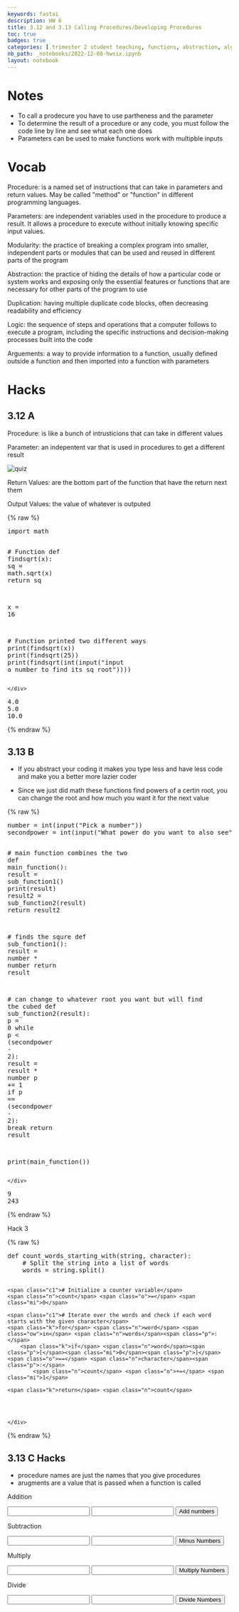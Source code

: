 ```yaml
---
keywords: fastai
description: HW 6
title: 3.12 and 3.13 Calling Procedures/Developing Procedures
toc: true
badges: true
categories: [.trimester 2 student teaching, functions, abstraction, algorithm]
nb_path: _notebooks/2022-12-08-hwsix.ipynb
layout: notebook
---
```


<!--
#################################################
### THIS FILE WAS AUTOGENERATED! DO NOT EDIT! ###
#################################################
# file to edit: _notebooks/2022-12-08-hwsix.ipynb
-->

<div class="container" id="notebook-container">
        
<div class="cell border-box-sizing text_cell rendered"><div class="inner_cell">
<div class="text_cell_render border-box-sizing rendered_html">
<h1 id="Notes">Notes<a class="anchor-link" href="#Notes"> </a></h1><ul>
<li>To call a prodecure you have to use partheness and the parameter</li>
<li>To determine the result of a procedure or any code, you must follow the code line by line and see what each one does</li>
<li>Parameters can be used to make functions work with multipble inputs</li>
</ul>
<h1 id="Vocab">Vocab<a class="anchor-link" href="#Vocab"> </a></h1><p>Procedure: is a named set of instructions that can take in parameters and return values.
May be called "method" or "function" in different programming languages.</p>
<p>Parameters: are independent variables used in the procedure to produce a result. It allows a procedure to execute without initially knowing specific input values.</p>
<p>Modularity: the practice of breaking a complex program into smaller, independent parts or modules that can be used and reused in different parts of the program</p>
<p>Abstraction: the practice of hiding the details of how a particular code or system works and exposing only the essential features or functions that are necessary for other parts of the program to use</p>
<p>Duplication: having multiple duplicate code blocks, often decreasing readability and efficiency</p>
<p>Logic: the sequence of steps and operations that a computer follows to execute a program, including the specific instructions and decision-making processes built into the code</p>
<p>Arguements: a way to provide information to a function, usually defined outside a function and then imported into a function with parameters</p>
<h1 id="Hacks">Hacks<a class="anchor-link" href="#Hacks"> </a></h1><h2 id="3.12-A">3.12 A<a class="anchor-link" href="#3.12-A"> </a></h2><p>Procedure: is like a bunch of intrusticions that can take in different values</p>
<p>Parameter: an indepentent var that is used in procedures to get a different result</p>
<p><img src="/APCSP/images/copied_from_nb/../images/quiz.png" alt="quiz"></p>
<p>Return Values: are the bottom part of the function that have the return next them</p>
<p>Output Values: the value of whatever is outputed</p>

</div>
</div>
</div>
    {% raw %}
    
<div class="cell border-box-sizing code_cell rendered">
<div class="input">

<div class="inner_cell">
    <div class="input_area">
<div class=" highlight hl-ipython3"><pre><span></span><span class="kn">import</span> <span class="nn">math</span>

<span class="c1"># Function</span>
<span class="k">def</span> <span class="nf">findsqrt</span><span class="p">(</span><span class="n">x</span><span class="p">):</span>
    <span class="n">sq</span> <span class="o">=</span> <span class="n">math</span><span class="o">.</span><span class="n">sqrt</span><span class="p">(</span><span class="n">x</span><span class="p">)</span>
    <span class="k">return</span> <span class="n">sq</span>

<span class="n">x</span> <span class="o">=</span> <span class="mi">16</span>

<span class="c1"># Function printed two different ways</span>
<span class="nb">print</span><span class="p">(</span><span class="n">findsqrt</span><span class="p">(</span><span class="n">x</span><span class="p">))</span>
<span class="nb">print</span><span class="p">(</span><span class="n">findsqrt</span><span class="p">(</span><span class="mi">25</span><span class="p">))</span>
<span class="nb">print</span><span class="p">(</span><span class="n">findsqrt</span><span class="p">(</span><span class="nb">int</span><span class="p">(</span><span class="nb">input</span><span class="p">(</span><span class="s2">&quot;input a number to find its sq root&quot;</span><span class="p">))))</span>
</pre></div>

    </div>
</div>
</div>

<div class="output_wrapper">
<div class="output">

<div class="output_area">

<div class="output_subarea output_stream output_stdout output_text">
<pre>4.0
5.0
10.0
</pre>
</div>
</div>

</div>
</div>

</div>
    {% endraw %}

<div class="cell border-box-sizing text_cell rendered"><div class="inner_cell">
<div class="text_cell_render border-box-sizing rendered_html">
<h2 id="3.13-B">3.13 B<a class="anchor-link" href="#3.13-B"> </a></h2><ul>
<li><p>If you abstract your coding it makes you type less and have less code and make you a better more lazier coder</p>
</li>
<li><p>Since we just did math these functions find powers of a certin root, you can change the root and how much you want it for the next value</p>
</li>
</ul>

</div>
</div>
</div>
    {% raw %}
    
<div class="cell border-box-sizing code_cell rendered">
<div class="input">

<div class="inner_cell">
    <div class="input_area">
<div class=" highlight hl-ipython3"><pre><span></span><span class="n">number</span> <span class="o">=</span> <span class="nb">int</span><span class="p">(</span><span class="nb">input</span><span class="p">(</span><span class="s2">&quot;Pick a number&quot;</span><span class="p">))</span>
<span class="n">secondpower</span> <span class="o">=</span> <span class="nb">int</span><span class="p">(</span><span class="nb">input</span><span class="p">(</span><span class="s2">&quot;What power do you want to also see&quot;</span><span class="p">))</span>

<span class="c1"># main function combines the two</span>
<span class="k">def</span> <span class="nf">main_function</span><span class="p">():</span>
    <span class="n">result</span> <span class="o">=</span> <span class="n">sub_function1</span><span class="p">()</span>
    <span class="nb">print</span><span class="p">(</span><span class="n">result</span><span class="p">)</span>
    <span class="n">result2</span> <span class="o">=</span> <span class="n">sub_function2</span><span class="p">(</span><span class="n">result</span><span class="p">)</span>
    <span class="k">return</span> <span class="n">result2</span>

<span class="c1"># finds the squre</span>
<span class="k">def</span> <span class="nf">sub_function1</span><span class="p">():</span>
    <span class="n">result</span> <span class="o">=</span> <span class="n">number</span> <span class="o">*</span> <span class="n">number</span>
    <span class="k">return</span> <span class="n">result</span>

<span class="c1"># can change to whatever root you want but will find the cubed</span>
<span class="k">def</span> <span class="nf">sub_function2</span><span class="p">(</span><span class="n">result</span><span class="p">):</span>
    <span class="n">p</span> <span class="o">=</span> <span class="mi">0</span>
    <span class="k">while</span> <span class="n">p</span> <span class="o">&lt;</span> <span class="p">(</span><span class="n">secondpower</span> <span class="o">-</span> <span class="mi">2</span><span class="p">):</span>
        <span class="n">result</span> <span class="o">=</span> <span class="n">result</span> <span class="o">*</span> <span class="n">number</span>
        <span class="n">p</span> <span class="o">+=</span> <span class="mi">1</span>
        <span class="k">if</span> <span class="n">p</span> <span class="o">==</span> <span class="p">(</span><span class="n">secondpower</span> <span class="o">-</span> <span class="mi">2</span><span class="p">):</span>
            <span class="k">break</span>
    <span class="k">return</span> <span class="n">result</span>


<span class="nb">print</span><span class="p">(</span><span class="n">main_function</span><span class="p">())</span>
</pre></div>

    </div>
</div>
</div>

<div class="output_wrapper">
<div class="output">

<div class="output_area">

<div class="output_subarea output_stream output_stdout output_text">
<pre>9
243
</pre>
</div>
</div>

</div>
</div>

</div>
    {% endraw %}

<div class="cell border-box-sizing text_cell rendered"><div class="inner_cell">
<div class="text_cell_render border-box-sizing rendered_html">
<p>Hack 3</p>

</div>
</div>
</div>
    {% raw %}
    
<div class="cell border-box-sizing code_cell rendered">
<div class="input">

<div class="inner_cell">
    <div class="input_area">
<div class=" highlight hl-ipython3"><pre><span></span><span class="k">def</span> <span class="nf">count_words_starting_with</span><span class="p">(</span><span class="n">string</span><span class="p">,</span> <span class="n">character</span><span class="p">):</span>
    <span class="c1"># Split the string into a list of words</span>
    <span class="n">words</span> <span class="o">=</span> <span class="n">string</span><span class="o">.</span><span class="n">split</span><span class="p">()</span>

    <span class="c1"># Initialize a counter variable</span>
    <span class="n">count</span> <span class="o">=</span> <span class="mi">0</span>

    <span class="c1"># Iterate over the words and check if each word starts with the given character</span>
    <span class="k">for</span> <span class="n">word</span> <span class="ow">in</span> <span class="n">words</span><span class="p">:</span>
        <span class="k">if</span> <span class="n">word</span><span class="p">[</span><span class="mi">0</span><span class="p">]</span> <span class="o">==</span> <span class="n">character</span><span class="p">:</span>
            <span class="n">count</span> <span class="o">+=</span> <span class="mi">1</span>

    <span class="k">return</span> <span class="n">count</span>
</pre></div>

    </div>
</div>
</div>

</div>
    {% endraw %}

<div class="cell border-box-sizing text_cell rendered"><div class="inner_cell">
<div class="text_cell_render border-box-sizing rendered_html">
<h2 id="3.13-C-Hacks">3.13 C Hacks<a class="anchor-link" href="#3.13-C-Hacks"> </a></h2><ul>
<li>procedure names are just the names that you give procedures</li>
<li>arugments are a value that is passed when a function is called</li>
</ul>

</div>
</div>
</div>
<div class="cell border-box-sizing text_cell rendered"><div class="inner_cell">
<div class="text_cell_render border-box-sizing rendered_html">
<p>Addition</p>
<input type="number" id="num1">
<input type="number" id="num2">
<button onclick="addNumbers()">Add numbers</button>
<p id="result1"></p><script>
      function addNumbers() {
        // Get the values of the two numbers
        var num1 = document.getElementById("num1").value;
        var num2 = document.getElementById("num2").value;

        // Convert the values to numbers
        num1 = Number(num1);
        num2 = Number(num2);

        // Add the numbers together
        var result = num1 + num2;

        // Display the result on the page
        document.getElementById("result1").innerHTML = result;
      }
</script>
</div>
</div>
</div>
<div class="cell border-box-sizing text_cell rendered"><div class="inner_cell">
<div class="text_cell_render border-box-sizing rendered_html">
<p>Subtraction</p>
<input type="number" id="num3">
<input type="number" id="num4">
<button onclick="minusNumbers()">Minus Numbers</button>
<p id="result2"></p><script>
    function minusNumbers() {
    // Get the values of the two numbers
    var num3 = document.getElementById("num3").value;
    var num4 = document.getElementById("num4").value;

    // Convert the values to numbers
    num3 = Number(num3);
    num4 = Number(num4);

    // Add the numbers together
    var result = num3 - num4;

    // Display the result on the page
    document.getElementById("result2").innerHTML = result;
    }
</script>
</div>
</div>
</div>
<div class="cell border-box-sizing text_cell rendered"><div class="inner_cell">
<div class="text_cell_render border-box-sizing rendered_html">
<p>Multiply</p>
<input type="number" id="num5">
<input type="number" id="num6">
<button onclick="multiNumbers()">Multiply Numbers</button>
<p id="result3"></p><script>
    function multiNumbers() {
    // Get the values of the two numbers
    var num5 = document.getElementById("num5").value;
    var num6 = document.getElementById("num6").value;

    // Convert the values to numbers
    num5 = Number(num5);
    num6 = Number(num6);

    // Add the numbers together
    var result = num5 * num6;

    // Display the result on the page
    document.getElementById("result3").innerHTML = result;
    }
</script>
</div>
</div>
</div>
<div class="cell border-box-sizing text_cell rendered"><div class="inner_cell">
<div class="text_cell_render border-box-sizing rendered_html">
<p>Divide</p>
<input type="number" id="num7">
<input type="number" id="num8">
<button onclick="diviNumbers()">Divide Numbers</button>
<p id="resul"></p><script>
    function diviNumbers() {
    // Get the values of the two numbers
    var num7 = document.getElementById("num7").value;
    var num8 = document.getElementById("num8").value;

    // Convert the values to numbers
    num7 = Number(num7);
    num8 = Number(num8);

    // Add the numbers together
    var result = num7 / num8;

    // Display the result on the page
    document.getElementById("resul").innerHTML = result;
    }
</script>
</div>
</div>
</div>
</div>
 

